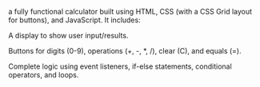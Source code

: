  a fully functional calculator built using HTML, CSS (with a CSS Grid layout for buttons), and JavaScript. It includes:

A display to show user input/results.

Buttons for digits (0-9), operations (+, -, *, /), clear (C), and equals (=).

Complete logic using event listeners, if-else statements, conditional operators, and loops.
